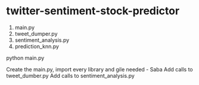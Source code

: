 # twitter-sentiment-stock-predictor

1. main.py
2. tweet_dumper.py
3. sentiment_analysis.py
4. prediction_knn.py

python main.py <k> <Company Ticker Symbol> <Tweet> <date> 

Create the main.py, import every library and gile needed - Saba
Add calls to tweet_dumber.py
Add calls to sentiment_analysis.py
